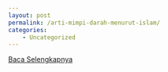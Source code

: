 ```yaml
---
layout: post
permalink: /arti-mimpi-darah-menurut-islam/
categories:
    - Uncategorized
---
```


[Baca Selengkapnya](/08)